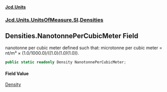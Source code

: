 #### [Jcd.Units](index.md 'index')

### [Jcd.Units.UnitsOfMeasure.SI](Jcd.Units.UnitsOfMeasure.SI.md 'Jcd.Units.UnitsOfMeasure.SI').[Densities](Densities.md 'Jcd.Units.UnitsOfMeasure.SI.Densities')

## Densities.NanotonnePerCubicMeter Field

nanotonne per cubic meter defined such that: microtonne per cubic meter = nt/m³ × (1.0/1000.0)/((1.0)*(1.0)*(1.0)).

```csharp
public static readonly Density NanotonnePerCubicMeter;
```

#### Field Value

[Density](Density.md 'Jcd.Units.UnitTypes.Density')